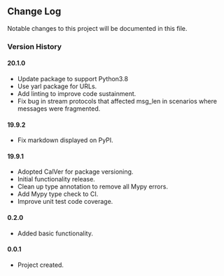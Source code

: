 ## Change Log

Notable changes to this project will be documented in this file.

### Version History

#### 20.1.0

- Update package to support Python3.8
- Use yarl package for URLs.
- Add linting to improve code sustainment.
- Fix bug in stream protocols that affected msg_len in scenarios where messages were fragmented.

#### 19.9.2

- Fix markdown displayed on PyPI.

#### 19.9.1

- Adopted CalVer for package versioning.
- Initial functionality release.
- Clean up type annotation to remove all Mypy errors.
- Add Mypy type check to CI.
- Improve unit test code coverage.

#### 0.2.0

- Added basic functionality.

#### 0.0.1

- Project created.
